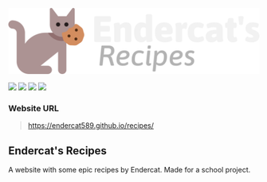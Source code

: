 ![](https://raw.githubusercontent.com/endercat589/recipes/main/images/logo_alt.svg)

![](https://img.shields.io/github/languages/code-size/endercat589/recipes?style=for-the-badge)
![](https://img.shields.io/website?down_color=red&down_message=offline&label=site&style=for-the-badge&up_color=%2366cc00&up_message=online&url=https%3A%2F%2Fendercat589.github.io%2Frecipes%2F)
![](https://img.shields.io/github/license/endercat589/recipes?color=%239966ff&style=for-the-badge)
![](https://img.shields.io/github/deployments/endercat589/recipes/github-pages?label=deployment&style=for-the-badge)

### Website URL
> https://endercat589.github.io/recipes/

## Endercat's Recipes
A website with some epic recipes by Endercat. Made for a school project.
